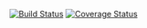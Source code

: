 [![Build Status](https://travis-ci.org/mluukkai/ohtutesti16.svg?branch=master)](https://travis-ci.org/mluukkai/ohtutesti16)
[![Coverage Status](https://coveralls.io/repos/github/luluneiti/ohtu-viikko1/badge.svg?branch=master)](https://coveralls.io/github/luluneiti/ohtu-viikko1?branch=master)
